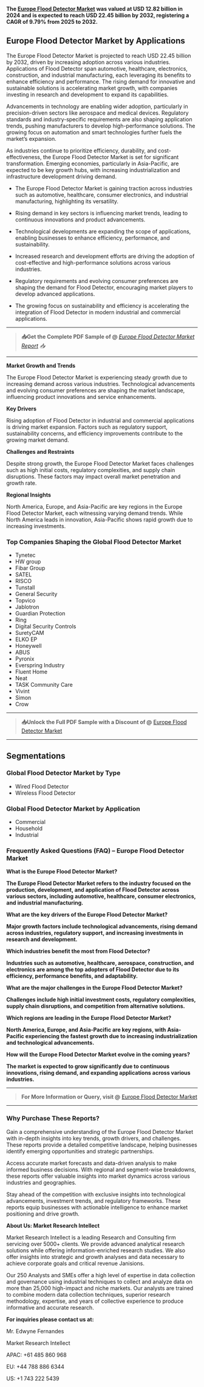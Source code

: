 <p><strong>The <a href="https://www.marketresearchintellect.com/download-sample/?rid=1049639&amp;utm_source=Pulse-April-Europe&amp;utm_medium=852">Europe Flood Detector Market</a> was valued at USD 12.82 billion in 2024 and is expected to reach USD 22.45 billion by 2032, registering a CAGR of 9.79% from 2025 to 2032.</strong></p><h2>Europe Flood Detector Market by Applications&nbsp;</h2><p><p>The Europe Flood Detector Market is projected to reach USD 22.45 billion by 2032, driven by increasing adoption across various industries. Applications of Flood Detector span automotive, healthcare, electronics, construction, and industrial manufacturing, each leveraging its benefits to enhance efficiency and performance. The rising demand for innovative and sustainable solutions is accelerating market growth, with companies investing in research and development to expand its capabilities.</p><p>Advancements in technology are enabling wider adoption, particularly in precision-driven sectors like aerospace and medical devices. Regulatory standards and industry-specific requirements are also shaping application trends, pushing manufacturers to develop high-performance solutions. The growing focus on automation and smart technologies further fuels the market&rsquo;s expansion.</p><p>As industries continue to prioritize efficiency, durability, and cost-effectiveness, the Europe Flood Detector Market is set for significant transformation. Emerging economies, particularly in Asia-Pacific, are expected to be key growth hubs, with increasing industrialization and infrastructure development driving demand.</p></p><ul><li><p>The Europe Flood Detector Market is gaining traction across industries such as automotive, healthcare, consumer electronics, and industrial manufacturing, highlighting its versatility.</p></li><li><p>Rising demand in key sectors is influencing market trends, leading to continuous innovations and product advancements.</p></li><li><p>Technological developments are expanding the scope of applications, enabling businesses to enhance efficiency, performance, and sustainability.</p></li><li><p>Increased research and development efforts are driving the adoption of cost-effective and high-performance solutions across various industries.</p></li><li><p>Regulatory requirements and evolving consumer preferences are shaping the demand for Flood Detector, encouraging market players to develop advanced applications.</p></li><li><p>The growing focus on sustainability and efficiency is accelerating the integration of Flood Detector in modern industrial and commercial applications.</p></li></ul><hr /><blockquote><p><strong><span class="font-[700]">📥Get the Complete PDF Sample of @ </span></strong><em><span class="font-[700]"><a href="https://www.marketresearchintellect.com/download-sample/?rid=1049639&amp;utm_source=Pulse-April-Europe&amp;utm_medium=852" target="_blank" data-tracking-control-name="article-ssr-frontend-pulse_little-text-block" data-tracking-will-navigate="" data-test-link="">Europe Flood Detector Market Report</a>&nbsp;📥</span></em></p></blockquote><hr /><p class="" data-start="77" data-end="360"><strong data-start="77" data-end="105">Market Growth and Trends</strong></p><p class="" data-start="77" data-end="360">The Europe Flood Detector Market is experiencing steady growth due to increasing demand across various industries. Technological advancements and evolving consumer preferences are shaping the market landscape, influencing product innovations and service enhancements.</p><p class="" data-start="362" data-end="606"><strong data-start="362" data-end="377">Key Drivers</strong></p><p class="" data-start="362" data-end="606">Rising adoption of Flood Detector in industrial and commercial applications is driving market expansion. Factors such as regulatory support, sustainability concerns, and efficiency improvements contribute to the growing market demand.</p><p class="" data-start="608" data-end="849"><strong data-start="608" data-end="637">Challenges and Restraints</strong></p><p class="" data-start="608" data-end="849">Despite strong growth, the Europe Flood Detector Market faces challenges such as high initial costs, regulatory complexities, and supply chain disruptions. These factors may impact overall market penetration and growth rate.</p><p class="" data-start="851" data-end="1095"><strong data-start="851" data-end="872">Regional Insights</strong></p><p class="" data-start="851" data-end="1095">North America, Europe, and Asia-Pacific are key regions in the Europe Flood Detector Market, each witnessing varying demand trends. While North America leads in innovation, Asia-Pacific shows rapid growth due to increasing investments.</p><p><h3>Top Companies Shaping the Global Flood Detector Market </h3><ul><li>Tynetec</li><li>HW group</li><li>Fibar Group</li><li>SATEL</li><li>RISCO</li><li>Tunstall</li><li>General Security</li><li>Topvico</li><li>Jablotron</li><li>Guardian Protection</li><li>Ring</li><li>Digital Security Controls</li><li>SuretyCAM</li><li>ELKO EP</li><li>Honeywell</li><li>ABUS</li><li>Pyronix</li><li>Everspring Industry</li><li>Fluent Home</li><li>Neat</li><li>TASK Community Care</li><li>Vivint</li><li>Simon</li><li>Crow</li></ul></p><hr /><blockquote><p><strong>📥Unlock the Full PDF Sample with a Discount of @</strong> <a href="https://www.marketresearchintellect.com/ask-for-discount/?rid=1049639&amp;utm_source=Pulse-April-Europe&amp;utm_medium=852">Europe Flood Detector Market</a></p></blockquote><hr /><p><h2>Segmentations</h2><h3>Global Flood Detector Market by Type</h3><ul><li>Wired Flood Detector</li><li>Wireless Flood Detector</li></ul><h3>Global Flood Detector Market by Application</h3><ul><li>Commercial</li><li>Household</li><li>Industrial</li></ul></p><h3><strong>Frequently Asked Questions (FAQ) &ndash; Europe Flood Detector Market</strong></h3><p><strong>What is the Europe Flood Detector Market?</strong></p><p><strong>The Europe Flood Detector Market refers to the industry focused on the production, development, and application of Flood Detector across various sectors, including automotive, healthcare, consumer electronics, and industrial manufacturing.</strong></p><p><strong>What are the key drivers of the Europe Flood Detector Market?</strong></p><p><strong>Major growth factors include technological advancements, rising demand across industries, regulatory support, and increasing investments in research and development.</strong></p><p><strong>Which industries benefit the most from Flood Detector?</strong></p><p><strong>Industries such as automotive, healthcare, aerospace, construction, and electronics are among the top adopters of Flood Detector due to its efficiency, performance benefits, and adaptability.</strong></p><p><strong>What are the major challenges in the Europe Flood Detector Market?</strong></p><p><strong>Challenges include high initial investment costs, regulatory complexities, supply chain disruptions, and competition from alternative solutions.</strong></p><p><strong>Which regions are leading in the Europe Flood Detector Market?</strong></p><p><strong>North America, Europe, and Asia-Pacific are key regions, with Asia-Pacific experiencing the fastest growth due to increasing industrialization and technological advancements.</strong></p><p><strong>How will the Europe Flood Detector Market evolve in the coming years?</strong></p><p><strong>The market is expected to grow significantly due to continuous innovations, rising demand, and expanding applications across various industries.</strong></p><hr /><blockquote><p><span class="font-[700]"><strong>For More Information or Query, visit&nbsp;@</strong>&nbsp;</span><span class="font-[700]"><a href="https://www.marketresearchintellect.com/product/flood-detector-market/?utm_source=Linkedin&utm_medium=852" target="_blank" data-tracking-control-name="article-ssr-frontend-pulse_little-text-block" data-tracking-will-navigate="" data-test-link="">Europe Flood Detector Market</a></span></p></blockquote><hr /><h3><strong data-start="0" data-end="31">Why Purchase These Reports?</strong></h3><p class="" data-start="35" data-end="297">Gain a comprehensive understanding of the Europe Flood Detector Market with in-depth insights into key trends, growth drivers, and challenges. These reports provide a detailed competitive landscape, helping businesses identify emerging opportunities and strategic partnerships.</p><p class="" data-start="299" data-end="540">Access accurate market forecasts and data-driven analysis to make informed business decisions. With regional and segment-wise breakdowns, these reports offer valuable insights into market dynamics across various industries and geographies.</p><p class="" data-start="542" data-end="784">Stay ahead of the competition with exclusive insights into technological advancements, investment trends, and regulatory frameworks. These reports equip businesses with actionable intelligence to enhance market positioning and drive growth.</p><p><strong><span class="font-[700]">About Us: Market Research Intellect</span></strong></p><p><span class="">Market Research Intellect is a leading Research and Consulting firm servicing over 5000+ clients. We provide advanced analytical research solutions while offering information-enriched research studies.&nbsp;</span>We also offer insights into strategic and growth analyses and data necessary to achieve corporate goals and critical revenue Janisions.</p><p><span class="">Our 250 Analysts and SMEs offer a high level of expertise in data collection and governance using industrial techniques to collect and analyze data on more than 25,000 high-impact and niche markets. Our analysts are trained to combine modern data collection techniques, superior research methodology, expertise, and years of collective experience to produce informative and accurate research.</span></p><p><strong>For inquiries please contact us at:</strong></p><p>Mr. Edwyne Fernandes</p><p>Market Research Intellect</p><p>APAC: +61 485 860 968</p><p>EU: +44 788 886 6344</p><p>US: +1 743 222 5439</p>
